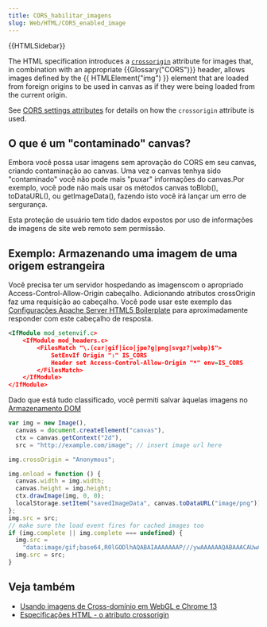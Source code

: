 ```yaml
---
title: CORS_habilitar_imagens
slug: Web/HTML/CORS_enabled_image
---
```


{{HTMLSidebar}}

The HTML specification introduces a [`crossorigin`](/pt-BR/docs/Web/HTML/Element/img#crossorigin) attribute for images that, in combination with an appropriate {{Glossary("CORS")}} header, allows images defined by the {{ HTMLElement("img") }} element that are loaded from foreign origins to be used in canvas as if they were being loaded from the current origin.

See [CORS settings attributes](/pt-BR/HTML/CORS_settings_attributes) for details on how the `crossorigin` attribute is used.

## O que é um "contaminado" canvas?

Embora você possa usar imagens sem aprovação do CORS em seu canvas, criando contaminação ao canvas. Uma vez o canvas tenhya sido "contaminado" você não pode mais "puxar" informações do canvas.Por exemplo, você pode não mais usar os métodos canvas toBlob(), toDataURL(), ou getImageData(), fazendo isto você irá lançar um erro de sergurança.

Esta proteção de usuário tem tido dados expostos por uso de informações de imagens de site web remoto sem permissão.

## Exemplo: Armazenando uma imagem de uma origem estrangeira

Você precisa ter um servidor hospedando as imagenscom o apropriado Access-Control-Allow-Origin cabeçalho. Adicionando atributos crossOrigin faz uma requisição ao cabeçalho. Você pode usar este exemplo das [Configurações Apache Server HTML5 Boilerplate](https://github.com/h5bp/server-configs-apache/blob/fc379c45f52a09dd41279dbf4e60ae281110a5b0/src/.htaccess#L36-L53) para aproximadamente responder com este cabeçalho de resposta.

```xml
<IfModule mod_setenvif.c>
    <IfModule mod_headers.c>
        <FilesMatch "\.(cur|gif|ico|jpe?g|png|svgz?|webp)$">
            SetEnvIf Origin ":" IS_CORS
            Header set Access-Control-Allow-Origin "*" env=IS_CORS
        </FilesMatch>
    </IfModule>
</IfModule>
```

Dado que está tudo classificado, você permiti salvar àquelas imagens no [Armazenamento DOM](/pt-BR/docs/Web/Guide/API/DOM/Storage)

```js
var img = new Image(),
  canvas = document.createElement("canvas"),
  ctx = canvas.getContext("2d"),
  src = "http://example.com/image"; // insert image url here

img.crossOrigin = "Anonymous";

img.onload = function () {
  canvas.width = img.width;
  canvas.height = img.height;
  ctx.drawImage(img, 0, 0);
  localStorage.setItem("savedImageData", canvas.toDataURL("image/png"));
};
img.src = src;
// make sure the load event fires for cached images too
if (img.complete || img.complete === undefined) {
  img.src =
    "data:image/gif;base64,R0lGODlhAQABAIAAAAAAAP///ywAAAAAAQABAAACAUwAOw==";
  img.src = src;
}
```

## Veja também

- [Usando imagens de Cross-domínio em WebGL e Chrome 13](http://blog.chromium.org/2011/07/using-cross-domain-images-in-webgl-and.html)
- [Especificações HTML - o atributo crossorigin](http://whatwg.org/html#attr-img-crossorigin)
